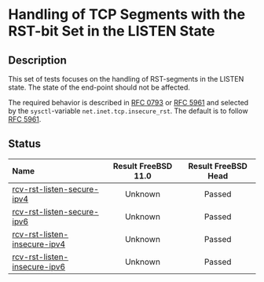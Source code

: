 # Handling of TCP Segments with the RST-bit Set in the LISTEN State

## Description
This set of tests focuses on the handling of RST-segments in the LISTEN state.
The state of the end-point should not be affected.

The required behavior is described in [RFC 0793](https://tools.ietf.org/html/rfc0793) or
[RFC 5961](https://tools.ietf.org/html/rfc5961#section-3) and selected by the
`sysctl`-variable `net.inet.tcp.insecure_rst`.
The default is to follow [RFC 5961](https://tools.ietf.org/html/rfc5961#section-3).

## Status

| Name                                                                                                                                                                    | Result FreeBSD 11.0 | Result FreeBSD Head |
|:------------------------------------------------------------------------------------------------------------------------------------------------------------------------|:-------------------:|:-------------------:|
|[rcv-rst-listen-secure-ipv4](rcv-rst-listen-secure-ipv4.pkt "Ensure that the reception of a TCP RST in the LISTEN state does not change the state of the end point")     | Unknown             | Passed              |
|[rcv-rst-listen-secure-ipv6](rcv-rst-listen-secure-ipv6.pkt "Ensure that the reception of a TCP RST in the LISTEN state does not change the state of the end point")     | Unknown             | Passed              |
|[rcv-rst-listen-insecure-ipv4](rcv-rst-listen-insecure-ipv4.pkt "Ensure that the reception of a TCP RST in the LISTEN state does not change the state of the end point") | Unknown             | Passed              |
|[rcv-rst-listen-insecure-ipv6](rcv-rst-listen-insecure-ipv6.pkt "Ensure that the reception of a TCP RST in the LISTEN state does not change the state of the end point") | Unknown             | Passed              |
